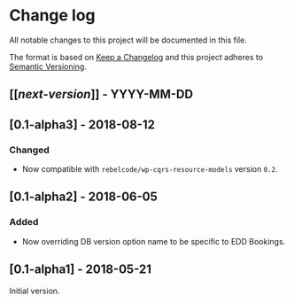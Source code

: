 # Change log
All notable changes to this project will be documented in this file.

The format is based on [Keep a Changelog](http://keepachangelog.com/)
and this project adheres to [Semantic Versioning](http://semver.org/).

## [[*next-version*]] - YYYY-MM-DD

## [0.1-alpha3] - 2018-08-12
### Changed
- Now compatible with `rebelcode/wp-cqrs-resource-models` version `0.2`.

## [0.1-alpha2] - 2018-06-05
### Added
- Now overriding DB version option name to be specific to EDD Bookings.

## [0.1-alpha1] - 2018-05-21
Initial version.
